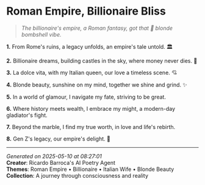 # Roman Empire, Billionaire Bliss

> *The billionaire's empire, a Roman fantasy, got that 💸 blonde bombshell vibe.*

**1.** From Rome's ruins, a legacy unfolds, an empire's tale untold. 🏛️


**2.** Billionaire dreams, building castles in the sky, where money never dies. 💎


**3.** La dolce vita, with my Italian queen, our love a timeless scene. 💘


**4.** Blonde beauty, sunshine on my mind, together we shine and grind. ✨


**5.** In a world of glamour, I navigate my fate, striving to be great.


**6.** Where history meets wealth, I embrace my might, a modern-day gladiator's fight.


**7.** Beyond the marble, I find my true worth, in love and life's rebirth.


**8.** Gen Z's legacy, our empire's delight. 💫



---

*Generated on 2025-05-10 at 08:27:01*  
**Creator**: Ricardo Barroca's AI Poetry Agent  
**Themes**: Roman Empire • Billionaire • Italian Wife • Blonde Beauty  
**Collection**: A journey through consciousness and reality